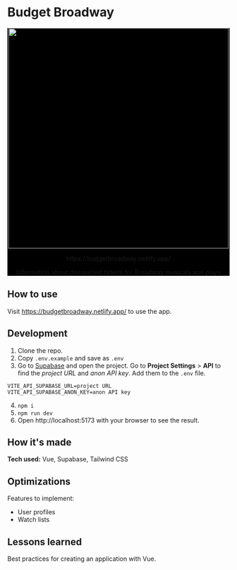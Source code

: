 # Budget Broadway
<div id="screenshot" align="center" style="background-color: #000;">
    <img src="https://user-images.githubusercontent.com/52875611/211209349-ba55e5a7-3620-494c-8f95-f222953894cd.png" width="500px">
    <p>https://budgetbroadway.netlify.app/</p>
    <p>Information about discounted tickets for Broadway musicals and plays</p>
</div>

## How to use
Visit https://budgetbroadway.netlify.app/ to use the app.

## Development
1. Clone the repo.
2. Copy `.env.example` and save as `.env`
3. Go to [Supabase](https://supabase.com/) and open the project. Go to **Project Settings** > **API** to find the *project URL* and *anon API key*. Add them to the `.env` file.
```
VITE_API_SUPABASE_URL=project URL
VITE_API_SUPABASE_ANON_KEY=anon API key
```
4. `npm i`
5. `npm run dev`
6. Open http://localhost:5173 with your browser to see the result.

## How it's made
**Tech used:** Vue, Supabase, Tailwind CSS

## Optimizations
Features to implement:
- User profiles
- Watch lists

## Lessons learned
Best practices for creating an application with Vue.
